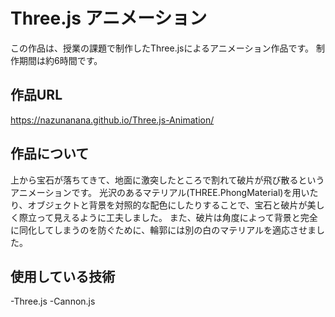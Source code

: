 # Three.js アニメーション
この作品は、授業の課題で制作したThree.jsによるアニメーション作品です。
制作期間は約6時間です。

## 作品URL
https://nazunanana.github.io/Three.js-Animation/

## 作品について
上から宝石が落ちてきて、地面に激突したところで割れて破片が飛び散るというアニメーションです。
光沢のあるマテリアル(THREE.PhongMaterial)を用いたり、オブジェクトと背景を対照的な配色にしたりすることで、宝石と破片が美しく際立って見えるように工夫しました。
また、破片は角度によって背景と完全に同化してしまうのを防ぐために、輪郭には別の白のマテリアルを適応させました。

## 使用している技術
-Three.js
-Cannon.js
